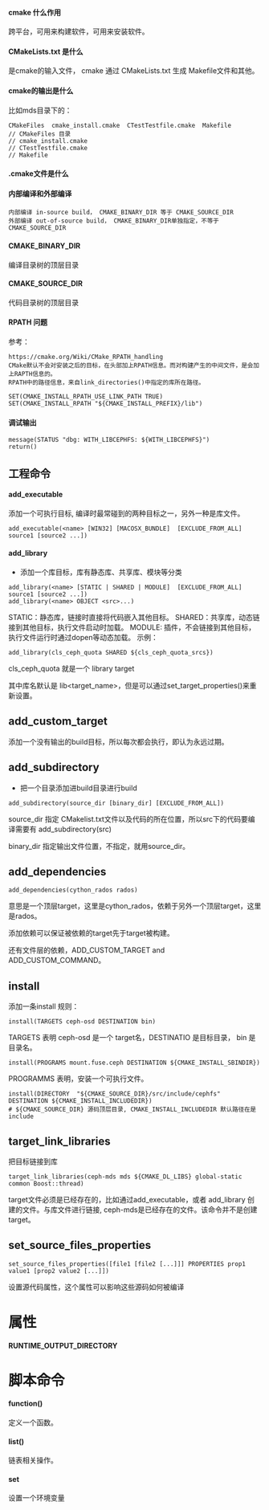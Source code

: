 #### cmake 什么作用

跨平台，可用来构建软件，可用来安装软件。

#### CMakeLists.txt 是什么

是cmake的输入文件， cmake 通过 CMakeLists.txt 生成 Makefile文件和其他。

#### cmake的输出是什么

比如mds目录下的：
```
CMakeFiles  cmake_install.cmake  CTestTestfile.cmake  Makefile
// CMakeFiles 目录
// cmake_install.cmake
// CTestTestfile.cmake
// Makefile
```

#### .cmake文件是什么

#### 内部编译和外部编译
```
内部编译 in-source build， CMAKE_BINARY_DIR 等于 CMAKE_SOURCE_DIR
外部编译 out-of-source build， CMAKE_BINARY_DIR单独指定，不等于 CMAKE_SOURCE_DIR
```

#### CMAKE_BINARY_DIR

编译目录树的顶层目录

#### CMAKE_SOURCE_DIR

代码目录树的顶层目录

#### RPATH 问题

参考：

```
https://cmake.org/Wiki/CMake_RPATH_handling
CMake默认不会对安装之后的目标，在头部加上RPATH信息。而对构建产生的中间文件，是会加上RAPTH信息的。
RPATH中的路径信息，来自link_directories()中指定的库所在路径。
```

```
SET(CMAKE_INSTALL_RPATH_USE_LINK_PATH TRUE)
SET(CMAKE_INSTALL_RPATH "${CMAKE_INSTALL_PREFIX}/lib")
```

#### 调试输出

```
message(STATUS "dbg: WITH_LIBCEPHFS: ${WITH_LIBCEPHFS}")
return()
```

## 工程命令

#### add_executable

添加一个可执行目标, 编译时最常碰到的两种目标之一，另外一种是库文件。

```
add_executable(<name> [WIN32] [MACOSX_BUNDLE]  [EXCLUDE_FROM_ALL]  source1 [source2 ...])
```

#### add_library

* 添加一个库目标，库有静态库、共享库、模块等分类

```
add_library(<name> [STATIC | SHARED | MODULE]  [EXCLUDE_FROM_ALL]  source1 [source2 ...])
add_library(<name> OBJECT <src>...)
```

STATIC：静态库，链接时直接将代码嵌入其他目标。
SHARED：共享库，动态链接到其他目标，执行文件启动时加载。
MODULE: 插件，不会链接到其他目标，执行文件运行时通过dopen等动态加载。
示例：

```
add_library(cls_ceph_quota SHARED ${cls_ceph_quota_srcs})
```

cls_ceph_quota 就是一个 library target

其中库名默认是 lib<target_name>，但是可以通过set_target_properties()来重新设置。

## add_custom_target

添加一个没有输出的build目标，所以每次都会执行，即认为永远过期。

## add_subdirectory

* 把一个目录添加进build目录进行build

```
add_subdirectory(source_dir [binary_dir] [EXCLUDE_FROM_ALL])
```

source_dir 指定 CMakelist.txt文件以及代码的所在位置，所以src下的代码要编译需要有 add_subdirectory(src)

binary_dir 指定输出文件位置，不指定，就用source_dir。

## add_dependencies

```
add_dependencies(cython_rados rados)
```

意思是一个顶层target，这里是cython_rados，依赖于另外一个顶层target，这里是rados。

添加依赖可以保证被依赖的target先于target被构建。

还有文件层的依赖，ADD_CUSTOM_TARGET and ADD_CUSTOM_COMMAND。

## install

添加一条install 规则：

```
install(TARGETS ceph-osd DESTINATION bin)
```

TARGETS 表明 ceph-osd 是一个 target名，DESTINATIO 是目标目录， bin 是目录名。

```
install(PROGRAMS mount.fuse.ceph DESTINATION ${CMAKE_INSTALL_SBINDIR})
```

PROGRAMMS 表明，安装一个可执行文件。

```
install(DIRECTORY  "${CMAKE_SOURCE_DIR}/src/include/cephfs" DESTINATION ${CMAKE_INSTALL_INCLUDEDIR})
# ${CMAKE_SOURCE_DIR} 源码顶层目录, CMAKE_INSTALL_INCLUDEDIR 默认路径在是 include
```

## target_link_libraries

把目标链接到库 

```
target_link_libraries(ceph-mds mds ${CMAKE_DL_LIBS} global-static common Boost::thread)
```

target文件必须是已经存在的，比如通过add_executable，或者 add_library 创建的文件。与库文件进行链接, ceph-mds是已经存在的文件。该命令并不是创建target。

## set_source_files_properties

```
set_source_files_properties([file1 [file2 [...]]] PROPERTIES prop1 value1 [prop2 value2 [...]])
```

设置源代码属性，这个属性可以影响这些源码如何被编译


# 属性

#### RUNTIME_OUTPUT_DIRECTORY 

# 脚本命令

####  function() 

定义一个函数。

#### list()

链表相关操作。

####  set

设置一个环境变量
